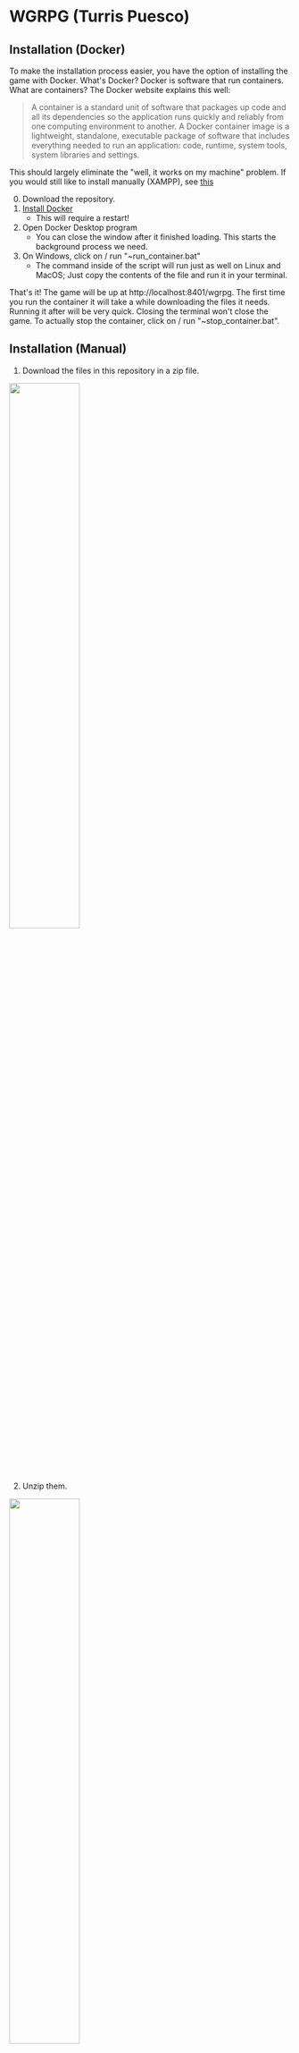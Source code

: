 # WGRPG (Turris Puesco)


## Installation (Docker)

To make the installation process easier, you have the option of installing the game with Docker. What's Docker? Docker is software that run containers. What are containers? The Docker website explains this well:
> A container is a standard unit of software that packages up code and all its dependencies so the application runs quickly and reliably from one computing environment to another. A Docker container image is a lightweight, standalone, executable package of software that includes everything needed to run an application: code, runtime, system tools, system libraries and settings.

This should largely eliminate the "well, it works on my machine" problem. If you would still like to install manually (XAMPP), see [this](#installation-manual)

0. Download the repository.
1. [Install Docker](https://www.docker.com/products/docker-desktop/)
    * This will require a restart!
2. Open Docker Desktop program
    * You can close the window after it finished loading. This starts the background process we need.
3. On Windows, click on / run "~run_container.bat"
    * The command inside of the script will run just as well on Linux and MacOS; Just copy the contents of the file and run it in your terminal.

That's it! The game will be up at http://localhost:8401/wgrpg. The first time you run the container it will take a while downloading the files it needs. Running it after will be very quick. Closing the terminal won't close the game. To actually stop the container, click on / run "~stop_container.bat".

## Installation (Manual)

1. Download the files in this repository in a zip file.<br>

<img alt="" src="Images/downloadcode.PNG" width="50%"/>

2. Unzip them.<br>
<img alt="" src="Images/zip1.PNG" width="50%"/>
<img alt="" src="Images/zip2.PNG" width="50%"/>
<img alt="" src="Images/zip3.PNG" width="50%"/>

3. Rename the unzipped folder for convenience.<br>
<img alt="" src="Images/zip4.PNG" width="30%"/>
<img alt="" src="Images/downloadcode.PNG" width="50%"/>
<img alt="" src="Images/downloadcode.PNG" width="50%"/>

4. Download XAMPP from [here](https://www.apachefriends.org/download.html). Double click the file to install it. The specific location isn't important, but you'll need to remember where you installed it. These are the options needed to run the game.<br>

<img alt="" src="Images/xamppoptions.PNG" width="50%"/>

5. Uncheck Bitnami, that's not needed.<br>

6. Now that XAMPP is installed, copy the wgrpg folder into the htdocs folder inside the folder you installed XAMPP into.<br>
<img alt="" src="Images/copy1.PNG" width="50%"/>
<img alt="" src="Images/copy2.PNG" width="50%"/>
<img alt="" src="Images/copy3.PNG" width="50%"/>

7. Now in your browser, go to localhost/phpmyadmin. Create a new database.<br>
<img alt="" src="Images/sqlimport1.PNG" width="50%"/>

8. Name the new database wgrpg, and click create.<br>
<img alt="" src="Images/sqlimport3.PNG" width="50%"/>

9. Click import.<br>
<img alt="" src="Images/sqlimport4.PNG" width="50%"/>

10. Click browse, and navigate to your XAMPP install folder, then htdocs\wgrpg\SQL. Select the dbwgrpg.sql file, then click Go.<br>
<img alt="" src="Images/sqlimport5.PNG" width="50%"/>
<img alt="" src="Images/sqlimport6.PNG" width="50%"/>


## Advanced

### Building the Docker image

To build the Docker image youself, download the repository and have Docker installed. Then, from your terminal in the repository folder, run the command:<br><code>docker build -t wgrpg .</code>

### Adding or removing persistent storage
By default, the run script will create a docker volume if one does not already exist. If you would like, you can do this manually with the command:<br>
<code>docker volume create dbwgrpg</code>

You can delete (permanently!) the volume with the command:<br>
<code>docker volume rm dbwgrpg</code>

### Running the container

To run the image after you have built it and added a volume, use the command:<br>
<code>docker run -it --rm -p8401:80 -v dbwgrpg:/opt/lampp/var/mysql/ wgrpg</code>
